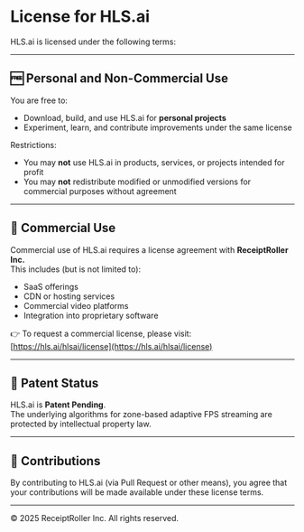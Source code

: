 # License for HLS.ai

HLS.ai is licensed under the following terms:

---

## 🆓 Personal and Non-Commercial Use

You are free to:
- Download, build, and use HLS.ai for **personal projects**
- Experiment, learn, and contribute improvements under the same license

Restrictions:
- You may **not** use HLS.ai in products, services, or projects intended for profit
- You may **not** redistribute modified or unmodified versions for commercial purposes without agreement

---

## 💼 Commercial Use

Commercial use of HLS.ai requires a license agreement with **ReceiptRoller Inc.**  
This includes (but is not limited to):
- SaaS offerings
- CDN or hosting services
- Commercial video platforms
- Integration into proprietary software

👉 To request a commercial license, please visit:  
[https://hls.ai/hlsai/license](https://hls.ai/hlsai/license)

---

## 📜 Patent Status

HLS.ai is **Patent Pending**.  
The underlying algorithms for zone-based adaptive FPS streaming are protected by intellectual property law.

---

## 🤝 Contributions

By contributing to HLS.ai (via Pull Request or other means), you agree that your contributions will be made available under these license terms.

---

© 2025 ReceiptRoller Inc. All rights reserved.
